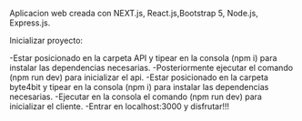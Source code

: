 Aplicacion web creada con NEXT.js, React.js,Bootstrap 5, Node.js, Express.js.

Inicializar proyecto:

-Estar posicionado en la carpeta API y tipear en la consola (npm i) para instalar las dependencias necesarias.
-Posteriormente ejecutar el comando (npm run dev) para inicializar el api.
-Estar posicionado en la carpeta byte4bit y tipear en la consola (npm i) para instalar las dependencias necesarias.
-Ejecutar en la consola el comando (npm run dev) para inicializar el cliente.
-Entrar en localhost:3000 y disfrutar!!!
